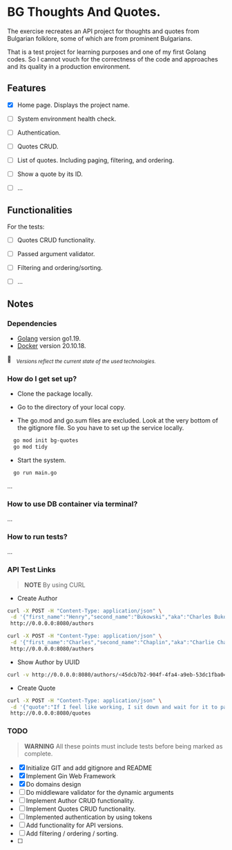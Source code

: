 # BG Thoughts And Quotes. #


The exercise recreates an API project for thoughts and quotes from Bulgarian folklore, some of which are from prominent Bulgarians.

That is a test project for learning purposes and one of my first Golang codes.
So I cannot vouch for the correctness of the code and approaches and its quality in a production environment.


## Features ##

- [x] Home page. Displays the project name.
- [ ] System environment health check.
- [ ] Authentication.
- [ ] Quotes CRUD.
- [ ] List of quotes. Including paging, filtering, and ordering.
- [ ] Show a quote by its ID.
- [ ] ...


## Functionalities ##

For the tests:

- [ ] Quotes CRUD functionality.
- [ ] Passed argument validator.
- [ ] Filtering and ordering/sorting.
- [ ] ...


## Notes ##

### Dependencies ###

- [Golang](https://go.dev/dl/) version go1.19.
- [Docker](https://www.docker.com/) version 20.10.18.

&#x1F4CC; &nbsp; *<sub>Versions reflect the current state of the used technologies.</sub>*


### How do I get set up? ###

* Clone the package locally.
* Go to the directory of your local copy.

* The go.mod and go.sum files are excluded. Look at the very bottom of the gitignore file. So you have to set up the service locally.

```sh
  go mod init bg-quotes
  go mod tidy
```

* Start the system.

```sh
  go run main.go
```

...


### How to use DB container via terminal? ###

...


### How to run tests? ###

...


### API Test Links ###

>__NOTE__
> By using CURL

* Create Author

```sh
curl -X POST -H "Content-Type: application/json" \
 -d '{"first_name":"Henry","second_name":"Bukowski","aka":"Charles Bukowski","img_url":"https://upload.wikimedia.org/wikipedia/en/e/e2/Charles_Bukowski_smoking.jpg"}' \
 http://0.0.0.0:8080/authors
```

```sh
curl -X POST -H "Content-Type: application/json" \
 -d '{"first_name":"Charles","second_name":"Chaplin","aka":"Charlie Chaplin","img_url":"https://upload.wikimedia.org/wikipedia/commons/thumb/3/34/Charlie_Chaplin_portrait.jpg/330px-Charlie_Chaplin_portrait.jpg"}' \
 http://0.0.0.0:8080/authors
```

* Show Author by UUID

```sh
curl -v http://0.0.0.0:8080/authors/<45dcb7b2-904f-4fa4-a9eb-53dc1fba04ca>
```


* Create Quote

```sh
curl -X POST -H "Content-Type: application/json" \
 -d '{"quote":"If I feel like working, I sit down and wait for it to pass.","smoking_room":false,"author_id":""}' \
 http://0.0.0.0:8080/quotes
```


### TODO ###

> __WARNING__
> All these points must include tests before being marked as complete.

- [x] Initialize GIT and add gitignore and README
- [x] Implement Gin Web Framework
- [x] Do domains design
- [ ] Do middleware validator for the dynamic arguments
- [ ] Implement Author CRUD functionality.
- [ ] Implement Quotes CRUD functionality.
- [ ] Implemented authentication by using tokens
- [ ] Add functionality for API versions.
- [ ] Add filtering / ordering / sorting.
- [ ] 

